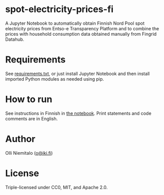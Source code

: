 # spot-electricity-prices-fi

A Jupyter Notebook to automatically obtain Finnish Nord Pool spot electricity prices from Entso-e Transparency Platform and to combine the prices with household consumption data obtained manually from Fingrid Datahub.

# Requirements

See [requirements.txt](requirements.txt), or just install Jupyter Notebook and then install imported Python modules as needed using pip.

# How to run

See instructions in Finnish in [the notebook](Pörssisähkön_hinta_ja_kulutus.ipynb). Print statements and code comments are in English.

# Author

Olli Niemitalo (o@iki.fi)

# License

Triple-licensed under CC0, MIT, and Apache 2.0.
